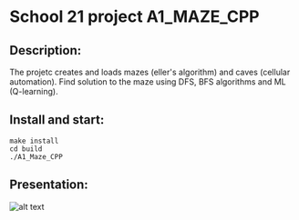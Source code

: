 # School 21 project A1_MAZE_CPP
## Description:
The projetc creates and loads mazes (eller's algorithm) and caves (cellular automation). Find solution to the maze using DFS, BFS algorithms and ML (Q-learning).

## Install and start:
```
make install
cd build
./A1_Maze_CPP
```
## Presentation:
![alt text](misc/maze.gif)

